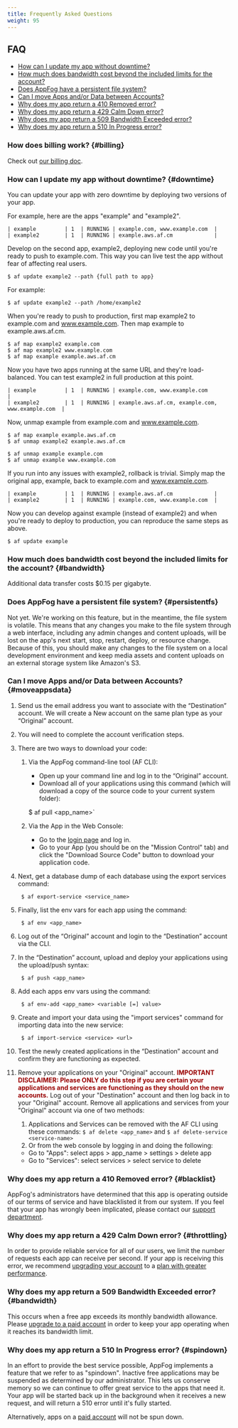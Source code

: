 ```yaml
---
title: Frequently Asked Questions
weight: 95
---
```

## FAQ

* [How can I update my app without downtime?](#downtime)
* [How much does bandwidth cost beyond the included limits for the account?](#bandwidth)
* [Does AppFog have a persistent file system?](#persistentfs)
* [Can I move Apps and/or Data between Accounts?](#moveappsdata)
* [Why does my app return a 410 Removed error?](#blacklist)
* [Why does my app return a 429 Calm Down error?](#throttling)
* [Why does my app return a 509 Bandwidth Exceeded error?](#bandwidth)
* [Why does my app return a 510 In Progress error?](#spindown)

### How does billing work? {#billing}

Check out [our billing doc](/billing).

### How can I update my app without downtime? {#downtime}

You can update your app with zero downtime by deploying two versions of your app.

For example, here are the apps "example" and "example2".

    | example         | 1  | RUNNING | example.com, www.example.com  |
    | example2        | 1  | RUNNING | example.aws.af.cm             |

Develop on the second app, example2, deploying new code until you're ready to push to example.com. This way you can live test the app without fear of affecting real users. 

    $ af update example2 --path {full path to app}

For example:

    $ af update example2 --path /home/example2

When you're ready to push to production, first map example2 to example.com and www.example.com. Then map example to example.aws.af.cm.

    $ af map example2 example.com 
    $ af map example2 www.example.com 
    $ af map example example.aws.af.cm 

Now you have two apps running at the same URL and they're load-balanced. You can test example2 in full production at this point.

    | example         | 1  | RUNNING | example.com, www.example.com                     |
    | example2        | 1  | RUNNING | example.aws.af.cm, example.com, www.example.com  |

Now, unmap example from example.com and www.example.com.

    $ af map example example.aws.af.cm 
    $ af unmap example2 example.aws.af.cm 

    $ af unmap example example.com 
    $ af unmap example www.example.com 

If you run into any issues with example2, rollback is trivial. Simply map the original app, example, back to example.com and www.example.com. 

    | example         | 1  | RUNNING | example.aws.af.cm             |
    | example2        | 1  | RUNNING | example.com, www.example.com  |

 Now you can develop against example (instead of example2) and when you're ready to deploy to production, you can reproduce the same steps as above.

    $ af update example

### How much does bandwidth cost beyond the included limits for the account? {#bandwidth}

Additional data transfer costs $0.15 per gigabyte.


### Does AppFog have a persistent file system? {#persistentfs}

Not yet. We're working on this feature, but in the meantime, the file system is volatile. This means that any changes you make to the file system through a web interface, including any admin changes and content uploads, will be lost on the app's next start, stop, restart, deploy, or resource change. Because of this, you should make any changes to the file system on a local development environment and keep media assets and content uploads on an external storage system like Amazon's S3. 


### Can I move Apps and/or Data between Accounts? {#moveappsdata}

1. Send us the email address you want to associate with the “Destination” account. We will create a New account on the same plan type as your “Original” account.

2. You will need to complete the account verification steps.

3. There are two ways to download your code:
    1. Via the AppFog command-line tool (AF CLI):
        * Open up your command line and log in to the “Original” account.
        * Download all of your applications using this command (which will download a copy of the source code to your current system folder):

        $ af pull <app_name>`

    2. Via the App in the Web Console:
        * Go to the [login page](https://console.appfog.com/login) and log in.
        * Go to your App (you should be on the "Mission Control" tab) and click the "Download Source Code" button to download your application code.

4. Next, get a database dump of each database using the export services command: 

        $ af export-service <service_name>


5. Finally, list the env vars for each app using the command:

        $ af env <app_name>


6. Log out of the “Original” account and login to the “Destination” account via the CLI.

7. In the “Destination” account, upload and deploy your applications using the upload/push syntax:

        $ af push <app_name>


8. Add each apps env vars using the command:

        $ af env-add <app_name> <variable [=] value>


9. Create and import your data using the "import services" command for importing data into the new service:

        $ af import-service <service> <url>

    
10. Test the newly created applications in the “Destination” account and confirm they are functioning as expected.

11. Remove your applications on your "Original" account. <span style="color: #990000;">**IMPORTANT DISCLAIMER:  Please ONLY do this step if you are certain your applications and services are functioning as they should on the new accounts.**</span> Log out of your "Destination" account and then log back in to your "Original" account. Remove all applications and services from your "Original" account via one of two methods: 
    1. Applications and Services can be removed with the AF CLI using these commands:
    `$ af delete <app_name>` and `$ af delete-service <service-name>`
    2. Or from the web console by logging in and doing the following:
    * Go to "Apps": select apps > app_name > settings > delete app
    * Go to "Services": select services > select service to delete


### Why does my app return a 410 Removed error? {#blacklist}

AppFog's administrators have determined that this app is operating outside of our terms of service and have blacklisted it from our system. If you feel that your app has wrongly been implicated, please contact our [support department](https://support.appfog.com/).


### Why does my app return a 429 Calm Down error? {#throttling}

In order to provide reliable service for all of our users, we limit the number of requests each app can receive per second. If your app is receiving this error, we recommend [upgrading your account](https://console.appfog.com/#plans) to a [plan with greater performance](https://www.appfog.com/pricing/).


### Why does my app return a 509 Bandwidth Exceeded error? {#bandwidth}

This occurs when a free app exceeds its monthly bandwidth allowance. Please [upgrade to a paid account](https://console.appfog.com/#plans) in order to keep your app operating when it reaches its bandwidth limit.


### Why does my app return a 510 In Progress error? {#spindown}

In an effort to provide the best service possible, AppFog implements a feature that we refer to as "spindown". Inactive free applications may be suspended as determined by our administrator. This lets us conserve memory so we can continue to offer great service to the apps that need it. Your app will be started back up in the background when it receives a new request, and will return a 510 error until it's fully started.

Alternatively, apps on a [paid account](https://www.appfog.com/pricing/) will not be spun down.
